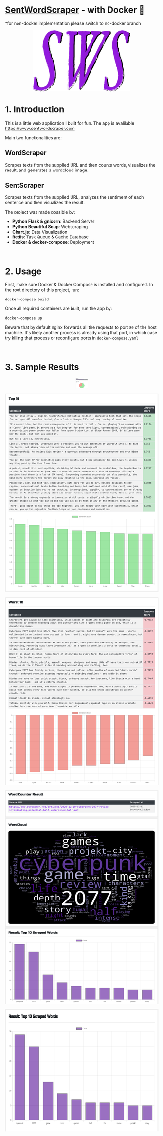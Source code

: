 # [SentWordScraper](https://www.sentwordscraper.com) - with Docker 🐋
*for non-docker implementation please switch to no-docker branch

<p align="center">
  <img width="320" height="200" src="/app/static/images/logo.png">
</p>

# 1. Introduction

This is a little web application I built for fun.
The app is avalilable https://www.sentwordscraper.com

Main two functionalities are:
## WordScraper
Scrapes texts from the supplied URL and then counts words, visualizes the result, and generates a wordcloud image.
## SentScraper
Scrapes texts from the supplied URL, analyzes the sentiment of each sentence and then visualizes the result.


The project was made possible by:
- **Python Flask & gnicorn**: Backend Server
- **Python Beautiful Soup**: Webscraping
- **Chart.js**: Data Visualization
- **Redis**: Task Queue & Cache Database
- **Docker & docker-compose**: Deployment

<br>

# 2. Usage

First, make sure Docker & Docker Compose is installed and configured.
In the root directory of this project, run:
```bashli1872-187.members.linode.com/
docker-compose build
```

Once all required containers are built, run the app by:
```bash
docker-compose up
```
Beware that by default nginx forwards all the requests to port ```80``` of the host machine.
It's likely another process is already using that port, in which case try killing that process or reconfigure ports in ```docker-compose.yaml```

<br>

# 3. Sample Results

<p align="center">
  <img style="width:40px; height:auto;"src="/app/static/images/demo_imgs/sent_header_piechart.png">
</p>

<p align="center">
  <img src="/app/static/images/demo_imgs/sent_top_10.png">
</p><p align="center">
  <img src="/app/static/images/demo_imgs/sent_worst_10.png">
</p>

<p align="center">
  <img width="600" height="700" src="/app/static/images/demo_imgs/wc_example.png">
</p>

<p align="center">
  <img width="600" height="400" src="/app/static/images/demo_imgs/wc_barchart.png">
</p>

